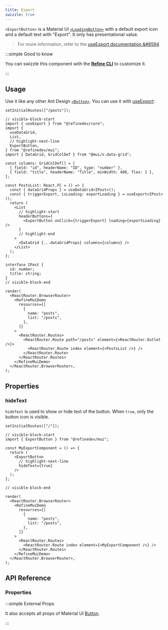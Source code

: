 ```yaml
---
title: Export
swizzle: true
---
```


`<ExportButton>` is a Material UI [`<LoadingButton>`][button] with a default export icon and a default text with "Export". It only has presentational value.

> For more information, refer to the [useExport documentation &#8594][useexport]

:::simple Good to know

You can swizzle this component with the [**Refine CLI**](/docs/packages/list-of-packages) to customize it.

:::

## Usage

Use it like any other Ant Design [`<Button>`][button]. You can use it with [useExport][useexport]:

```tsx live previewHeight=340px
setInitialRoutes(["/posts"]);

// visible-block-start
import { useExport } from "@refinedev/core";
import {
  useDataGrid,
  List,
  // highlight-next-line
  ExportButton,
} from "@refinedev/mui";
import { DataGrid, GridColDef } from "@mui/x-data-grid";

const columns: GridColDef[] = [
  { field: "id", headerName: "ID", type: "number" },
  { field: "title", headerName: "Title", minWidth: 400, flex: 1 },
];

const PostsList: React.FC = () => {
  const { dataGridProps } = useDataGrid<IPost>();
  const { triggerExport, isLoading: exportLoading } = useExport<IPost>();
  return (
    <List
      // highlight-start
      headerButtons={
        <ExportButton onClick={triggerExport} loading={exportLoading} />
      }
      // highlight-end
    >
      <DataGrid {...dataGridProps} columns={columns} />
    </List>
  );
};

interface IPost {
  id: number;
  title: string;
}
// visible-block-end

render(
  <ReactRouter.BrowserRouter>
    <RefineMuiDemo
      resources={[
        {
          name: "posts",
          list: "/posts",
        },
      ]}
    >
      <ReactRouter.Routes>
        <ReactRouter.Route path="/posts" element={<ReactRouter.Outlet />}>
          <ReactRouter.Route index element={<PostsList />} />
        </ReactRouter.Route>
      </ReactRouter.Routes>
    </RefineMuiDemo>
  </ReactRouter.BrowserRouter>,
);
```

## Properties

### hideText

`hideText` is used to show or hide text of the button. When `true`, only the button icon is visible.

```tsx live disableScroll previewHeight=120px
setInitialRoutes(["/"]);

// visible-block-start
import { ExportButton } from "@refinedev/mui";

const MyExportComponent = () => {
  return (
    <ExportButton
      // highlight-next-line
      hideText={true}
    />
  );
};

// visible-block-end

render(
  <ReactRouter.BrowserRouter>
    <RefineMuiDemo
      resources={[
        {
          name: "posts",
          list: "/posts",
        },
      ]}
    >
      <ReactRouter.Routes>
        <ReactRouter.Route index element={<MyExportComponent />} />
      </ReactRouter.Routes>
    </RefineMuiDemo>
  </ReactRouter.BrowserRouter>,
);
```

## API Reference

### Properties

<PropsTable module="@refinedev/mui/ExportButton" />

:::simple External Props

It also accepts all props of Material UI [Button](https://mui.com/material-ui/react-button).

:::

[button]: https://mui.com/material-ui/react-button/#loading-2
[useexport]: /docs/core/hooks/utilities/use-export
